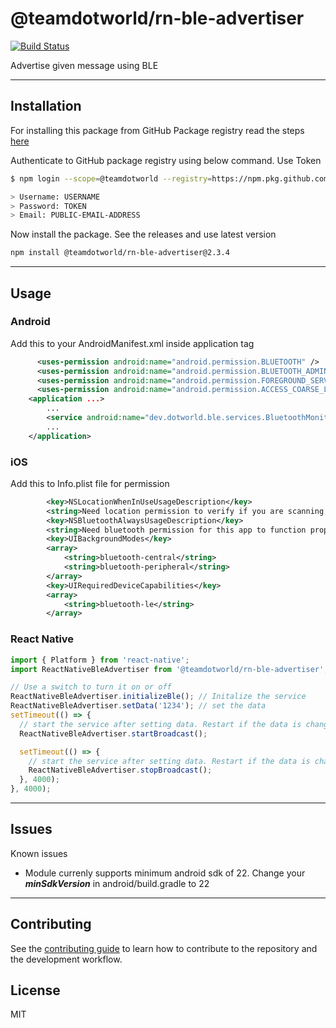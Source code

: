 # @teamdotworld/rn-ble-advertiser

[![Build Status](https://github.com/TeamDotworld/rn-ble-advertiser/actions/workflows/publish-package.yml/badge.svg)](https://github.com/TeamDotworld/rn-ble-advertiser/actions/workflows/publish-package.yml)

Advertise given message using BLE

---

## Installation

For installing this package from GitHub Package registry read the steps [here](https://docs.github.com/en/enterprise-server@2.22/packages/working-with-a-github-packages-registry/working-with-the-npm-registry#installing-a-package)

Authenticate to GitHub package registry using below command. Use Token

```sh
$ npm login --scope=@teamdotworld --registry=https://npm.pkg.github.com

> Username: USERNAME
> Password: TOKEN
> Email: PUBLIC-EMAIL-ADDRESS
```

Now install the package. See the releases and use latest version

```sh
npm install @teamdotworld/rn-ble-advertiser@2.3.4
```

---

## Usage

### Android

Add this to your AndroidManifest.xml inside application tag

```xml
	  <uses-permission android:name="android.permission.BLUETOOTH" />
	  <uses-permission android:name="android.permission.BLUETOOTH_ADMIN" />
	  <uses-permission android:name="android.permission.FOREGROUND_SERVICE" />
	  <uses-permission android:name="android.permission.ACCESS_COARSE_LOCATION" />
    <application ...>
        ...
    	<service android:name="dev.dotworld.ble.services.BluetoothMonitoringService" />
        ...
    </application>
```

### iOS

Add this to Info.plist file for permission

```xml
		<key>NSLocationWhenInUseUsageDescription</key>
		<string>Need location permission to verify if you are scanning in correct location</string>
		<key>NSBluetoothAlwaysUsageDescription</key>
		<string>Need bluetooth permission for this app to function properly</string>
		<key>UIBackgroundModes</key>
		<array>
			<string>bluetooth-central</string>
			<string>bluetooth-peripheral</string>
		</array>
		<key>UIRequiredDeviceCapabilities</key>
		<array>
			<string>bluetooth-le</string>
		</array>

```

### React Native

```js
import { Platform } from 'react-native';
import ReactNativeBleAdvertiser from '@teamdotworld/rn-ble-advertiser';

// Use a switch to turn it on or off
ReactNativeBleAdvertiser.initializeBle(); // Initalize the service
ReactNativeBleAdvertiser.setData('1234'); // set the data
setTimeout(() => {
  // start the service after setting data. Restart if the data is changed after starting
  ReactNativeBleAdvertiser.startBroadcast();

  setTimeout(() => {
    // start the service after setting data. Restart if the data is changed after starting
    ReactNativeBleAdvertiser.stopBroadcast();
  }, 4000);
}, 4000);
```

---

## Issues

Known issues

- Module currenly supports minimum android sdk of 22. Change your **_minSdkVersion_** in android/build.gradle to 22

---

## Contributing

See the [contributing guide](CONTRIBUTING.md) to learn how to contribute to the repository and the development workflow.

## License

MIT
